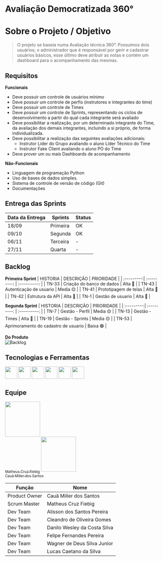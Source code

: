 <h1> Avaliação Democratizada 360°</h1>

# Sobre o Projeto / Objetivo
>O projeto se baseia numa Avaliação técnica 360°. Possuímos dois usuários; o administrador que é responsável por gerir e cadastrar usuários básicos, esse último deve atribuir as notas e contém um dashboard para o acompanhamento das mesmas.




## Requisitos
**Funcionais**
- Deve possuir um controle de usuários mínimo
- Deve possuir um controle de perfis (instrutores e integrantes do time)
- Deve possuir um controle de Times
- Deve possuir um controle de Sprints, representando os ciclos de desenvolvimento a partir do qual cada integrante será avaliado
- Deve possibilitar a realização, por um determinado integrante do Time, da avaliação dos demais integrantes, incluindo a si próprio, de forma individualizada.
- Deve possibilitar a realização das seguintes avaliações adicionais:
    - Instrutor Líder do Grupo avaliando o aluno Líder Técnico do Time
    - Instrutor Fake Client avaliando o aluno PO do Time
- Deve prover um ou mais Dashboards de acompanhamento

**Não-Funcionais**
- Linguagem de programação Python
- Uso de bases de dados simples.
- Sistema de controle de versão de código (Git)
- Documentações

## Entrega das Sprints
| Data da Entrega | Sprints   | Status |
| -------------   | --------- | -------|
| 18/09           | Primeira  |   OK   |
| 09/10           | Segunda   |   OK   |
| 06/11           | Terceira  |   -    |
| 27/11           | Quarta    |   -    |


## Backlog
**Primeira Sprint**
| HISTORIA | DESCRIÇÃO | PRIORIDADE |
| :---------:| :---------: | :----------: |
| TN-33    | Criação do banco de dados |     Alta 🔴   |
| TN-43    | Autenticação de usuario   |     Media 🟡    |
| TN-41    | Prototipagem de telas  |     Alta 🔴     |
| TN-42    | Estrutura da API    |     Alta 🔴    |
| TN-1     | Gestão de usuario   |     Alta 🔴     |


**Segunda Sprint**
| HISTORIA | DESCRIÇÃO | PRIORIDADE |
| :---------:| :---------: | :----------: |
| TN-7    | Gestão - Perfil |     Media 🟡   |
| TN-13    | Gestão - Times   |     Alta 🔴    |
| TN-19    | Gestão - Sprints  |     Media 🟡     |
| TN-53    | Aprimoramento do cadastro de usuario    |     Baixa 🟢    |

**Do Produto** <br />
![Backlog](https://user-images.githubusercontent.com/97194056/194787005-c7cf4f8f-3d40-49a5-9aa6-8758d61db73a.png)


## Tecnologias e Ferramentas


  [<img src="https://cdn.jsdelivr.net/gh/devicons/devicon/icons/python/python-original-wordmark.svg" width="40" height="40"/>](https://www.python.org/)
  <img src="https://cdn.jsdelivr.net/gh/devicons/devicon/icons/html5/html5-original-wordmark.svg" width="40" height="40"/>
  <img src="https://cdn.jsdelivr.net/gh/devicons/devicon/icons/css3/css3-plain.svg" width="40" height="40"/>
  [<img src="https://cdn.jsdelivr.net/gh/devicons/devicon/icons/javascript/javascript-original.svg" width="40" height="40"/>](https://www.javascript.com/)
  [<img src="https://cdn.jsdelivr.net/gh/devicons/devicon/icons/jira/jira-original-wordmark.svg" width="40" height="40"/>](https://id.atlassian.com/login)
  [<img src="https://cdn.jsdelivr.net/gh/devicons/devicon/icons/github/github-original-wordmark.svg" width="40" height="40"/>](https://github.com/)



## Equipe


[<img src="https://avatars.githubusercontent.com/u/61194755?v=4" width=115><br><sub>Matheus Cruz Fiebig</sub>](https://github.com/matheus-fiebig) 
[<img src="https://avatars.githubusercontent.com/u/97194056?v=4" width=115><br><sub>Cauã Miller dos Santos</sub>](https://github.com/cauamillersjc)


| **Função**        | **Nome**                      |
| -------------     | ----------------------------- |
| Product Owner     | Cauã Miller dos Santos        |
| Scrum Master      | Matheus Cruz Fiebig           |
| Dev Team          | Alisson dos Santos Pereira    |
| Dev Team          | Cleandro de Oliveira Gomes    |
| Dev Team          | Danilo Wesley da Costa Silva  |
| Dev Team          | Felipe Fernandes Pereira      |
| Dev Team          | Wagner de Deus Silva Junior   |
| Dev Team          | Lucas Caetano da Silva        |
